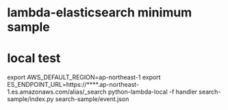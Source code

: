 # lambda-elasticsearch minimum sample

# local test
export AWS_DEFAULT_REGION=ap-northeast-1
export ES_ENDPOINT_URL=https://****.ap-northeast-1.es.amazonaws.com/alias/_search
python-lambda-local -f handler search-sample/index.py search-sample/event.json

